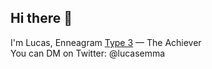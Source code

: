 ## Hi there 👋
I'm Lucas, Enneagram [Type 3](https://enneagramuniverse.com/enneagram/learn/enneagram-types/enneagram-type-3-the-achiever) — The Achiever  
You can DM on Twitter: @lucasemma
<!--
**lucasemma/lucasemma** is a ✨ _special_ ✨ repository because its `README.md` (this file) appears on your GitHub profile.

Here are some ideas to get you started:

- 🔭 I’m currently working on ...
- 🌱 I’m currently learning ...
- 👯 I’m looking to collaborate on ...
- 🤔 I’m looking for help with ...
- 💬 Ask me about ...
- 📫 How to reach me: ...
- 😄 Pronouns: ...
- ⚡ Fun fact: ...
-->
